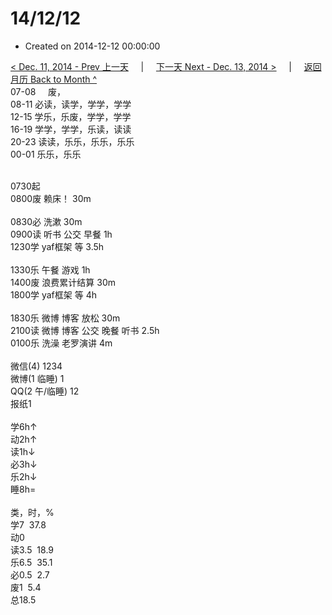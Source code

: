 # 14/12/12

- Created on 2014-12-12 00:00:00

[< Dec. 11, 2014 - Prev 上一天](/_archived/lifelogs/2014/12/d11.md) &nbsp; &nbsp; | &nbsp; &nbsp; [下一天 Next - Dec. 13, 2014 >](/_archived/lifelogs/2014/12/d13.md) &nbsp; &nbsp; |  &nbsp; &nbsp; [返回月历 Back to Month ^](/_archived/lifelogs/2014/12/index.md)
<br/>07-08     废，<br/>08-11 必读，读学，学学，学学<br/>12-15 学乐，乐废，学学，学学<br/>16-19 学学，学学，乐读，读读<br/>20-23 读读，乐乐，乐乐，乐乐<br/>00-01 乐乐，乐乐<div><br/></div>0730起<br/>0800废 赖床！ 30m<div><br/></div>0830必 洗漱 30m<br/>0900读 听书 公交 早餐 1h<br/>1230学 yaf框架 等 3.5h<div><br/></div>1330乐 午餐 游戏 1h<br/>1400废 浪费累计结算 30m<br/>1800学 yaf框架 等 4h<div><br/></div>1830乐 微博 博客 放松 30m<br/>2100读 微博 博客 公交 晚餐 听书 2.5h<br/>0100乐 洗澡 老罗演讲 4m<div><br/></div>微信(4) 1234<br/>微博(1 临睡) 1<br/>QQ(2 午/临睡) 12<br/>报纸1<div><br/></div>学6h↑<br/>动2h↑<br/>读1h↓<br/>必3h↓<br/>乐2h↓<br/>睡8h=<div><br/></div>类，时，%<br/>学7  37.8<br/>动0<br/>读3.5  18.9<br/>乐6.5  35.1<br/>必0.5  2.7<br/>废1  5.4<br/>总18.5</div>
